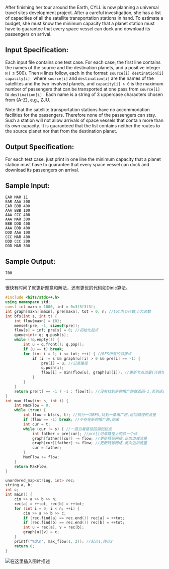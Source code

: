 

After finishing her tour around the Earth, CYLL is now planning a universal travel sites development project. After a careful investigation, she has a list of capacities of all the satellite transportation stations in hand. To estimate a budget, she must know the minimum capacity that a planet station must have to guarantee that every space vessel can dock and download its passengers on arrival.
## Input Specification:

Each input file contains one test case. For each case, the first line contains the names of the source and the destination planets, and a positive integer `N` ($≤500$). Then `N` lines follow, each in the format: `source[i] destination[i] capacity[i] ` where `source[i]` and `destination[i]` are the names of the satellites and the two involved planets, and `capacity[i] > 0` is the maximum number of passengers that can be transported at one pass from `source[i]` to `destination[i]` . Each name is a string of 3 uppercase characters chosen from {A-Z}, e.g., ZJU.

Note that the satellite transportation stations have no accommodation facilities for the passengers. Therefore none of the passengers can stay. Such a station will not allow arrivals of space vessels that contain more than its own capacity. It is guaranteed that the list contains neither the routes to the source planet nor that from the destination planet.

## Output Specification:

For each test case, just print in one line the minimum capacity that a planet station must have to guarantee that every space vessel can dock and download its passengers on arrival.
## Sample Input: 
```clike
EAR MAR 11
EAR AAA 300
EAR BBB 400
AAA BBB 100
AAA CCC 400
AAA MAR 300
BBB DDD 400
AAA DDD 400
DDD AAA 100
CCC MAR 400
DDD CCC 200
DDD MAR 300
```

## Sample Output:

```clike
700
```

---
很快有时间了就更新题意和解法，还有更优的代码如Dinic算法。
```cpp
#include <bits/stdc++.h>
using namespace std;
const int maxn = 1000, inf = 0x3f3f3f3f;
int graph[maxn][maxn], pre[maxn], tot = 0, n; //tot为节点数,n为边数
int bfs(int s, int t) {
    int flow[maxn] = {0};
    memset(pre, -1, sizeof(pre));
    flow[s] = inf; pre[s] = 0; //初始化起点
    queue<int> q; q.push(s);
    while (!q.empty()) {
        int u = q.front(); q.pop();
        if (u == t) break;
        for (int i = 1; i <= tot; ++i) { //BFS所有的邻接点
            if (i != s && graph[u][i] > 0 && pre[i] == -1) {
                pre[i] = u; //记录路径
                q.push(i);
                flow[i] = min(flow[u], graph[u][i]); //更新节点流量(计算增广路上的最小流量)
            }
        }
    }
    return pre[t] == -1 ? -1 : flow[t]; //没有找到新的增广路就返回-1,否则返回这个增广路的流量
}
int max_flow(int s, int t) {
    int MaxFlow = 0;
    while (true) {
        int flow = bfs(s, t); //执行一次BFS,找到一条增广路,返回路径的流量
        if (flow == -1) break; //不存在新的增广路,结束
        int cur = t; 
        while (cur != s) { //一直沿着路径回溯到起点
            int father = pre[cur]; //pre[]记录路径上的前一个点
            graph[father][cur] -= flow; //更新残留网络,正向边减流量
            graph[cur][father] += flow; //更新残留网络,反向边加流量
            cur = father;
        }
        MaxFlow += flow;
    }
    return MaxFlow;
}

unordered_map<string, int> rec;
string a, b;
int c;
int main() {
    cin >> a >> b >> n;
    rec[a] = ++tot, rec[b] = ++tot; 
    for (int i = 0; i < n; ++i) {
        cin >> a >> b >> c;
        if (rec.find(a) == rec.end()) rec[a] = ++tot;
        if (rec.find(b) == rec.end()) rec[b] = ++tot;
        int u = rec[a], v = rec[b]; 
        graph[u][v] = c;
    } 
    printf("%d\n", max_flow(1, 2)); //起点1,终点2
    return 0;
}
```
![在这里插入图片描述](https://img-blog.csdnimg.cn/20210522190529966.png?x-oss-process=image/watermark,type_ZmFuZ3poZW5naGVpdGk,shadow_10,text_aHR0cHM6Ly9ibG9nLmNzZG4ubmV0L215UmVhbGl6YXRpb24=,size_16,color_FFFFFF,t_70)

